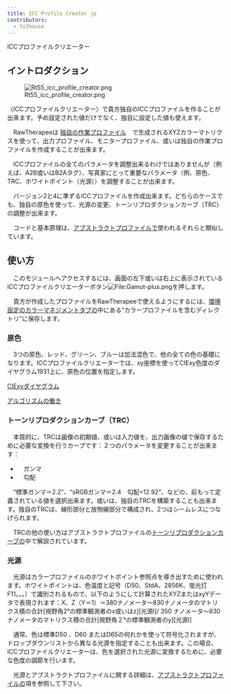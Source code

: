 ```yaml
---
title: ICC Profile Creater jp
contributors:
  - Yz2house
---
```


<div class="pagetitle">

ICCプロファイルクリエーター

</div>

## イントロダクション

<figure>
<img src="/images/Rt55_icc_profile_creator.png"
title="Rt55_icc_profile_creator.png" />
<figcaption>Rt55_icc_profile_creator.png</figcaption>
</figure>

〈ICCプロファイルクリエーター〉で貴方独自のICCプロファイルを作ることが出来ます。予め設定された値だけでなく、独自に設定した値も使えます。

　RawTherapeeは
[独自の作業プロファイル](color_management/jp#adding_custom_working_profiles)　で生成されるXYZカラーマトリクスを使って、出力プロファイル、モニタープロファイル、或いは独自の作業プロファイルを作成することが出来ます。

　ICCプロファイルの全てのパラメータを調整出来るわけではありませんが（例えば、A2B或いはB2Aタグ）、写真家にとって重要なパラメータ（例、原色、TRC、ホワイトポイント（光源））を調整することが出来ます。

　バージョン2と4に準ずるICCプロファイルを作成出来ます。どちらのケースでも、独自の原色を使って、光源の変更、トーンリプロダクションカーブ（TRC）の調整が出来ます。

　コードと基本原理は、[アブストラクトプロファイルで](color_management/jp#abstract_profiles)使われるそれらと類似しています。

## 使い方

　このモジュールへアクセスするには、画面の左下或いは右上に表示されているICCプロファイルクリエーターボタン![<File:Gamut-plus.png>](Gamut-plus.png "File:Gamut-plus.png")を押します。

　貴方が作成したプロファイルをRawTherapeeで使えるようにするには、[環境設定のカラーマネジメントタブの](preferences/jp)中にある“カラープロファイルを含むディレクトリ”に保存します。

### 原色

　3つの原色、レッド、グリーン、ブルーは加法混色で、他の全ての色の基礎になります。ICCプロファイルクリエーターでは、xy座標を使ってCIExy色度のダイヤグラム1931上に、原色の位置を指定します。

[CIExyダイヤグラム](color_management#the_cie_xy_diagram)

[アルゴリズムの働き](color_management#how_the_.22primaries_and_white_point.22_algorithm_works)

### トーンリプロダクションカーブ（TRC）

　本質的に、TRCは画像の初期値、或いは入力値を、出力画像の値で保存するために必要な変換を行うカーブです：２つのパラメータを変更することが出来ます：

- 　ガンマ
- 　勾配

　“標準ガンマ＝2.2”、“sRGBガンマ＝2.4　勾配=12.92”、などの、前もって定義されている値を選択出来ます。或いは、独自のTRCを構築することも出来ます。独自のTRCは、線形部分と放物線部分で構成され、2つはシームレスにつなげられます。

　TRCの他の使い方はアブストラクトプロファイルの[トーンリプロダクションカーブの](color_management/jp#trc_-_tone_response_curve)中で解説されています。

### 光源

　光源はカラープロファイルのホワイトポイント参照点を導き出すために使われます。ホワイトポイントは、色温度と記号（D50、StdA、2856K、蛍光灯F11。。。）で識別されるもので、以下のようにして計算されたXYZまたはxyYデータで表現されます：X、Z（Y＝1）＝380ナノメータ～830ナノメータのマトリクス積の合計\[視野角2°の標準観測者のx或いはz\]\[光源I\]/
350
ナノメータ～830ナノメータのマトリクス積の合計\[視野角２°の標準観測者のy\]\[光源I\]

　通常、色は標準D50 、D60
またはD65の何れかを使って符号化されますが、ドロップダウンリストから異なる光源を指定することも出来ます。この場合、ICCプロファイルクリエーターは、色を選択された光源に変換するために、必要な色度の調節を行います。

　光源とアブストラクトプロファイルに関する詳細は、[アブストラクトプロファイルの](color_management/jp#abstract_profiles)項を参照して下さい。
